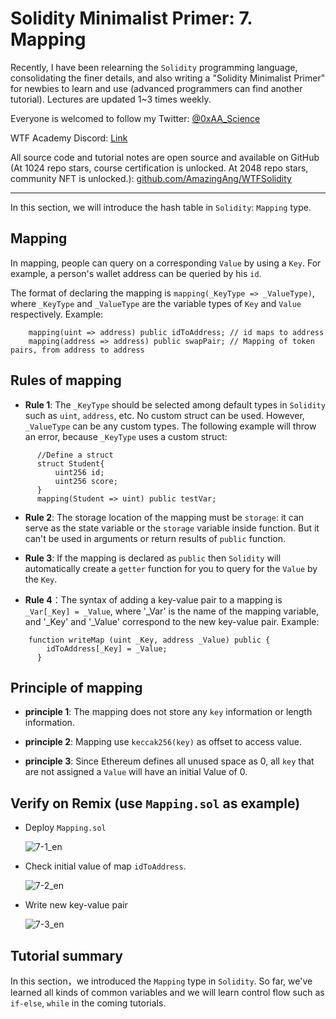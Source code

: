 # Solidity Minimalist Primer: 7. Mapping

Recently, I have been relearning the `Solidity` programming language, consolidating the finer details, and also writing a "Solidity Minimalist Primer" for newbies to learn and use (advanced programmers can find another tutorial). Lectures are updated 1~3 times weekly. 

Everyone is welcomed to follow my Twitter: [@0xAA_Science](https://twitter.com/0xAA_Science)

WTF Academy Discord: [Link](https://discord.gg/5akcruXrsk)

All source code and tutorial notes are open source and available on GitHub (At 1024 repo stars, course certification is unlocked. At 2048 repo stars, community NFT is unlocked.): [github.com/AmazingAng/WTFSolidity](https://github.com/AmazingAng/WTFSolidity)

-----

In this section, we will introduce the hash table in `Solidity`: `Mapping` type.

## Mapping
In mapping, people can query on a corresponding `Value` by using a `Key`. For example, a person's wallet address can be queried by his `id`.

The format of declaring the mapping is `mapping(_KeyType => _ValueType)`, where `_KeyType` and `_ValueType` are the variable types of `Key` and `Value` respectively. Example:

```solidity
    mapping(uint => address) public idToAddress; // id maps to address
    mapping(address => address) public swapPair; // Mapping of token pairs, from address to address
```

## Rules of mapping

- **Rule 1**: The `_KeyType` should be selected among default types in `Solidity` such as ` uint `, `address`, etc. No custom struct can be used. However, `_ValueType` can be any custom types. The following example will throw an error, because `_KeyType` uses a custom struct:
```solidity
      //Define a struct
      struct Student{
          uint256 id;
          uint256 score;
      }
      mapping(Student => uint) public testVar;
```
- **Rule 2**: The storage location of the mapping must be `storage`: it can serve as the state variable or the `storage` variable inside function. But it can't be used in arguments or return results of `public` function.

- **Rule 3**: If the mapping is declared as `public` then `Solidity` will automatically create a `getter` function for you to query for the `Value` by the `Key`.

- **Rule 4**：The syntax of adding a key-value pair to a mapping is `_Var[_Key] = _Value`, where '_Var' is the name of the mapping variable, and '_Key' and '_Value' correspond to the new key-value pair. Example:
```solidity
    function writeMap (uint _Key, address _Value) public {
        idToAddress[_Key] = _Value;
      }
```
## Principle of mapping
- **principle 1**: The mapping does not store any `key` information or length information.

- **principle 2**: Mapping use `keccak256(key)` as offset to access value.

- **principle 3**: Since Ethereum defines all unused space as 0, all `key` that are not assigned a `Value` will have an initial Value of 0.

## Verify on Remix (use `Mapping.sol` as example)

- Deploy `Mapping.sol`

    ![7-1_en](./img/7-1_en.png)

- Check initial value of map `idToAddress`.

    ![7-2_en](./img/7-2_en.png)

- Write new key-value pair

    ![7-3_en](./img/7-3_en.png)


## Tutorial summary

In this section，we introduced the `Mapping` type in `Solidity`. So far, we've learned all kinds of common variables and we will learn control flow such as `if-else`, `while` in the coming tutorials.
